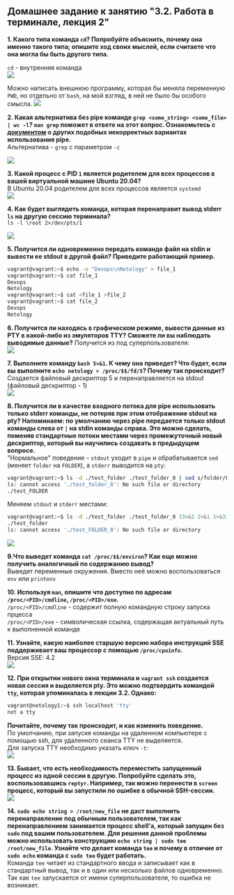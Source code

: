## Домашнее задание к занятию "3.2. Работа в терминале, лекция 2"

**1. Какого типа команда `cd`? Попробуйте объяснить, почему она именно такого типа;
 опишите ход своих мыслей, если считаете что она могла бы быть другого типа.** 

`cd` - внутренняя команда  
![](img/sc_01_1.png)

Можно написать внешнюю программу, которая бы меняла переменную `PWD`, но отдельно от `bash`, на мой взгляд,
в ней не было бы особого смысла.
![](img/sc_01_2.png)

**2. Какая альтернатива без pipe команде `grep <some_string> <some_file> | wc -l`? `man grep` поможет в ответе на этот вопрос.
Ознакомьтесь с [документом](http://www.smallo.ruhr.de/award.html) о других подобных некорректных вариантах использования pipe.**  
Альтернатива  - `grep` с параметром `-c`  


![](img/sc_02.png)


**3. Какой процесс с PID `1` является родителем для всех процессов в вашей виртуальной машине Ubuntu 20.04?**  
В Ubuntu 20.04 родителем для всех процессов является `systemd`  
![](img/sc_03.png)


**4. Как будет выглядеть команда, которая перенаправит вывод stderr `ls` на другую сессию терминала?**  
`ls -l \root 2>/dev/pts/1`  

![](img/sc_04.png)


**5. Получится ли одновременно передать команде файл на stdin и вывести ее stdout в другой файл? Приведите работающий пример.**  
```bash
vagrant@vagrant:~$ echo -e "Devops\nNetology" > file_1
vagrant@vagrant:~$ cat file_1
Devops
Netology
vagrant@vagrant:~$ cat <file_1 >file_2
vagrant@vagrant:~$ cat file_2
Devops
Netology
```


**6. Получится ли находясь в графическом режиме, вывести данные из PTY в какой-либо из эмуляторов TTY? Сможете ли вы наблюдать выводимые данные?** 
Получится из под суперпользователя:  
![](img/sc_06.png)

**7. Выполните команду `bash 5>&1`. К чему она приведет? Что будет, если вы выполните `echo netology > /proc/$$/fd/5`?
Почему так происходит?**  
Создается файловый дескриптор 5 и перенаправляется на stdout (файловый дескриптор - 1)  
![](img/sc_07.png)


**8. Получится ли в качестве входного потока для pipe использовать только stderr команды, не потеряв при этом отображение stdout на pty? Напоминаем: по умолчанию через pipe передается только stdout команды слева от `|` на stdin команды справа.
Это можно сделать, поменяв стандартные потоки местами через промежуточный новый дескриптор, который вы научились создавать в предыдущем вопросе.**   
"Нормальное" поведение - `stdout` уходит в `pipe` и обрабатывается `sed` (меняет `folder` на `FOLDER`), а `stderr` выводится на `pty`:
```bash
vagrant@vagrant:~$ ls -d ./test_folder ./test_folder_0 | sed s/folder/FOLDER/  
ls: cannot access './test_folder_0': No such file or directory  
./test_FOLDER  
```
Меняем `stdout` и `stderr` местами:  
```bash
vagrant@vagrant:~$ ls -d ./test_folder ./test_folder_0 33>&2 2>&1 1>&33 | sed s/folder/FOLDER/
./test_folder
ls: cannot access './test_FOLDER_0': No such file or directory

```

![](img/sc_08.png)

**9.Что выведет команда `cat /proc/$$/environ`? Как еще можно получить аналогичный по содержанию вывод?**  
Выведет переменные окружения.
Вместо неё можно воспользоваться `env` или `printenv`

**10. Используя `man`, опишите что доступно по адресам `/proc/<PID>/cmdline`, `/proc/<PID>/exe`.**  
`/proc/<PID>/cmdline` - содержит полную командную строку запуска прцесса  
`/proc/<PID>/exe` - символическая ссылка, содержащая актуальный путь к выполненной команде   


**11. Узнайте, какую наиболее старшую версию набора инструкций SSE поддерживает ваш процессор с помощью `/proc/cpuinfo`.**  
Версия SSE: 4.2  
![](img/sc_11.png)


**12. При открытии нового окна терминала и `vagrant ssh` создается новая сессия и выделяется pty.
Это можно подтвердить командой `tty`, которая упоминалась в лекции 3.2. Однако:**  
```bash
vagrant@netology1:~$ ssh localhost 'tty'    
not a tty    
``` 
**Почитайте, почему так происходит, и как изменить поведение.**  
По умолчанию, при запуске команды на удаленном компьютере с помощью ssh, для удаленного сеанса TTY не выделяется.    
Для запуска TTY необходимо указать ключ `-t`:  
![](img/sc_12.png)

**13. Бывает, что есть необходимость переместить запущенный процесс из одной сессии в другую. Попробуйте сделать это, воспользовавшись `reptyr`.
Например, так можно перенести в `screen` процесс, который вы запустили по ошибке в обычной SSH-сессии.**  
![](img/sc_13.png)

**14. `sudo echo string > /root/new_file` не даст выполнить перенаправление под обычным пользователем, так как перенаправлением занимается процесс shell'а, который запущен без `sudo` под вашим пользователем. Для решения данной проблемы можно использовать конструкцию `echo string | sudo tee /root/new_file`.
Узнайте что делает команда `tee` и почему в отличие от `sudo echo` команда с `sudo tee` будет работать.**  
Команда `tee` читает из стандартного ввода и записывает как в стандартный вывод, так и в один или несколько файлов одновременно.  
Так как `tee` запускается от имени суперпользователя, то ошибка не возникает.